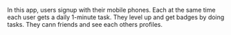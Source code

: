 In this app, users signup with their mobile phones.
Each at the same time each user gets a daily 1-minute task.
They level up and get badges by doing tasks.
They cann friends and see each others profiles.
